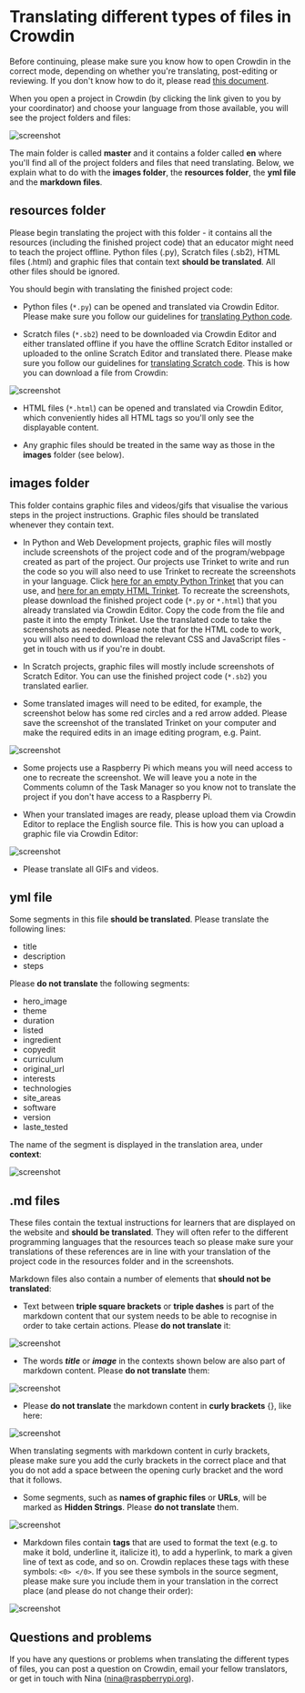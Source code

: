 # Translating different types of files in Crowdin

Before continuing, please make sure you know how to open Crowdin in the correct mode, depending on whether you're translating, post-editing or reviewing. If you don't know how to do it, please read [this document](https://github.com/ninaszymor/Raspberry-Pi-Translation-Guide/blob/master-professional/Tools/Crowdin.md).

When you open a project in Crowdin (by clicking the link given to you by your coordinator) and choose your language from those available, you will see the project folders and files:

![screenshot](images/Crowdin_files.png)

The main folder is called **master** and it contains a folder called **en** where you'll find all of the project folders and files that need translating. Below, we explain what to do with the **images folder**, the **resources folder**, the **yml file** and the **markdown files**.

## resources folder

Please begin translating the project with this folder - it contains all the resources (including the finished project code) that an educator might need to teach the project offline. Python files (.py), Scratch files (.sb2), HTML files (.html) and graphic files that contain text **should be translated**. All other files should be ignored.

You should begin with translating the finished project code:

- Python files (`*.py`) can be opened and translated via Crowdin Editor. Please make sure you follow our guidelines for [translating Python code](https://github.com/ninaszymor/Raspberry-Pi-Translation-Guide/blob/master/Technologies/Translating%20Python.md).

- Scratch files (`*.sb2`) need to be downloaded via Crowdin Editor and either translated offline if you have the offline Scratch Editor installed or uploaded to the online Scratch Editor and translated there. Please make sure you follow our guidelines for [translating Scratch code](https://github.com/ninaszymor/Raspberry-Pi-Translation-Guide/blob/master/Technologies/Translating%20Scratch.md). This is how you can download a file from Crowdin:

![screenshot](images/Crowdin-download.png)

- HTML files (`*.html`) can be opened and translated via Crowdin Editor, which conveniently hides all HTML tags so you'll only see the displayable content.

- Any graphic files should be treated in the same way as those in the **images** folder (see below).

## images folder

This folder contains graphic files and videos/gifs that visualise the various steps in the project instructions. Graphic files should be translated whenever they contain text.

- In Python and Web Development projects, graphic files will mostly include screenshots of the project code and of the program/webpage created as part of the project. Our projects use Trinket to write and run the code so you will also need to use Trinket to recreate the screenshots in your language. Click [here for an empty Python Trinket](https://trinket.io/python/b9a0534ee7) that you can use, and [here for an empty HTML Trinket](https://trinket.io/html/552244ece0). To recreate the screenshots, please download the finished project code (`*.py` or `*.html`) that you already translated via Crowdin Editor. Copy the code from the file and paste it into the empty Trinket. Use the translated code to take the screenshots as needed. Please note that for the HTML code to work, you will also need to download the relevant CSS and JavaScript files - get in touch with us if you're in doubt.

- In Scratch projects, graphic files will mostly include screenshots of Scratch Editor. You can use the finished project code (`*.sb2`) you translated earlier. 

- Some translated images will need to be edited, for example, the screenshot below has some red circles and a red arrow added. Please save the screenshot of the translated Trinket on your computer and make the required edits in an image editing program, e.g. Paint.

![screenshot](images/Crowdin_image_edited.png)

- Some projects use a Raspberry Pi which means you will need access to one to recreate the screenshot. We will leave you a note in the Comments column of the Task Manager so you know not to translate the project if you don't have access to a Raspberry Pi. 

- When your translated images are ready, please upload them via Crowdin Editor to replace the English source file. This is how you can upload a graphic file via Crowdin Editor:

![screenshot](images/Crowdin_download.png)

- Please translate all GIFs and videos. 

## yml file

Some segments in this file **should be translated**. Please translate the following lines:

- title
- description
- steps

Please **do not translate** the following segments:

- hero_image
- theme
- duration
- listed
- ingredient
- copyedit
- curriculum
- original_url
- interests
- technologies
- site_areas
- software
- version
- laste_tested

The name of the segment is displayed in the translation area, under **context**:

![screenshot](images/Crowdin_files_yml.png)

## .md files

These files contain the textual instructions for learners that are displayed on the website and **should be translated**. They will often refer to the different programming languages that the resources teach so please make sure your translations of these references are in line with your translation of the project code in the resources folder and in the screenshots.

Markdown files also contain a number of elements that **should not be translated**:

- Text between **triple square brackets** or **triple dashes** is part of the markdown content that our system needs to be able to recognise in order to take certain actions. Please **do not translate** it:

![screenshot](images/Crowdin_files_md1.png)

- The words **_title_** or **_image_** in the contexts shown below are also part of markdown content. Please **do not translate** them:

![screenshot](images/Crowdin_files_md2.png)

- Please **do not translate** the markdown content in **curly brackets** {}, like here: 

![screenshot](images/Crowdin_files_md3.png)

When translating segments with markdown content in curly brackets, please make sure you add the curly brackets in the correct place and that you do not add a space between the opening curly bracket and the word that it follows.

- Some segments, such as **names of graphic files** or **URLs**, will be marked as **Hidden Strings**. Please **do not translate** them. 

![screenshot](images/Crowdin_files_md4.png)

- Markdown files contain **tags** that are used to format the text (e.g. to make it bold, underline it, italicize it), to add a hyperlink, to mark a given line of text as code, and so on. Crowdin replaces these tags with these symbols: `<0> </0>`. If you see these symbols in the source segment, please make sure you include them in your translation in the correct place (and please do not change their order): 

![screenshot](images/Crowdin_files_md5.png)

## Questions and problems

If you have any questions or problems when translating the different types of files, you can post a question on Crowdin, email your fellow translators, or get in touch with Nina (nina@raspberrypi.org).
